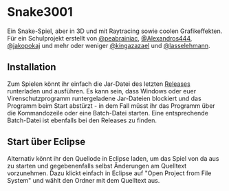# Snake3001
Ein Snake-Spiel, aber in 3D und mit Raytracing sowie coolen Grafikeffekten. Für ein Schulprojekt erstellt von [@peabrainiac](https://github.com/peabrainiac), [@Alexandros444](https://github.com/Alexandros444), [@jakopokaj](https://github.com/jakopokaj) und mehr oder weniger [@kingazazael](https://github.com/kingazazael) und [@lasselehmann](https://github.com/lasselehmann).

## Installation
Zum Spielen könnt ihr einfach die Jar-Datei des letzten [Releases](https://github.com/Alexandros444/Snake3001/releases) runterladen und ausführen. Es kann sein, dass Windows oder euer Virenschutzprogramm runtergeladene Jar-Dateien blockiert und das Programm beim Start abstürzt - in dem Fall müsst ihr das Programm über die Kommandozeile oder eine Batch-Datei starten. Eine entsprechende Batch-Datei ist ebenfalls bei den Releases zu finden.

## Start über Eclipse
Alternativ könnt ihr den Quellode in Eclipse laden, um das Spiel von da aus zu starten und gegebenenfalls selbst Änderungen am Quelltext vorzunehmen. Dazu klickt einfach in Eclipse auf "Open Project from File System" und wählt den Ordner mit dem Quelltext aus.
